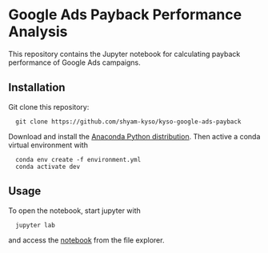 # Google Ads Payback Performance Analysis

This repository contains the Jupyter notebook for calculating payback performance of Google Ads campaigns.

## Installation

Git clone this repository:

      git clone https://github.com/shyam-kyso/kyso-google-ads-payback
  
  
Download and install the [Anaconda Python distribution](https://www.anaconda.com/products/individual). Then active a conda virtual environment with

      conda env create -f environment.yml
      conda activate dev
      

## Usage

To open the notebook, start jupyter with

      jupyter lab
      
and access the [notebook](https://github.com/shyam-kyso/kyso-google-ads-payback/blob/master/Google%20Ads.ipynb) from the file explorer.
